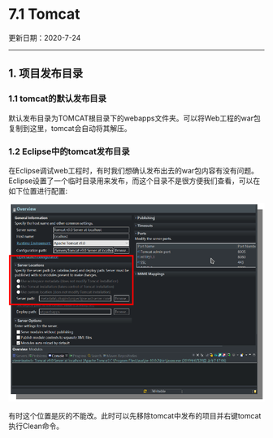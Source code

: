 # 7.1 Tomcat

更新日期：2020-7-24

-------------------------------------

## 1. 项目发布目录

### 1.1 tomcat的默认发布目录

默认发布目录为TOMCAT根目录下的webapps文件夹。可以将Web工程的war包复制到这里，tomcat会自动将其解压。

### 1.2 Eclipse中的tomcat发布目录

在Eclipse调试web工程时，有时我们想确认发布出去的war包内容有没有问题。Eclipse设置了一个临时目录用来发布，而这个目录不是很方便我们查看，可以在如下位置进行配置:

![webapps](S001.files/Screenshot_20200724_102502.png)

有时这个位置是灰的不能改。此时可以先移除tomcat中发布的项目并右键tomcat执行Clean命令。
